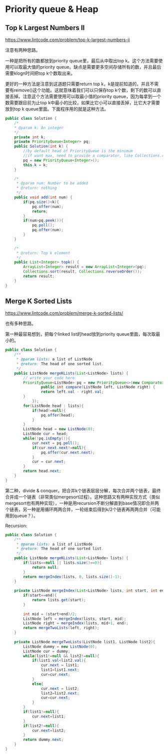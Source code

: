 # Priority queue & Heap

## Top k Largest Numbers II

https://www.lintcode.com/problem/top-k-largest-numbers-ii

注意有两种思路。

一种是把所有的数都放到priority queue里，最后从中取出top k。这个方法需要使用可以取最大值的priority queue。缺点是需要更多空间存储所有的数，并且最后需要klogn时间把top k个数取出来。

更好的一种方法是注意到这道题只需要return top k，k是提前知道的，并且不需要有remove\(\)这个功能。这就意味着我们可以只保存top k个数，剩下的数可以直接丢掉。注意这个方法需要使用可以取最小值的priority queue，因为每拿到一个数需要跟目前为止top k中最小的比较，如果比它小可以直接丢掉，比它大才需要放到top k queue里面。下面程序用的就是这种方法。

```java
public class Solution {
    /*
    * @param k: An integer
    */
    private int k;
    private PriorityQueue<Integer> pq;
    public Solution(int k) {
        //by default head of PriorityQueue is the minimum
        //if want max, need to provide a comparator, like Collections.reverseOrder()
        pq = new PriorityQueue<Integer>();
        this.k = k;
    }

    /*
     * @param num: Number to be added
     * @return: nothing
     */
    public void add(int num) {
        if(pq.size()<k){
            pq.offer(num);
            return;
        }
        if(num>pq.peek()){
            pq.poll();
            pq.offer(num);
        }
    }

    /*
     * @return: Top k element
     */
    public List<Integer> topk() {
        ArrayList<Integer> result = new ArrayList<Integer>(pq);
        Collections.sort(result, Collections.reverseOrder());
        return result;
    }
}
```

## Merge K Sorted Lists

https://www.lintcode.com/problem/merge-k-sorted-lists/

也有多种思路。

第一种最容易想到，把每个linked list的head放到priority queue里面，每次取最小的。

```java
public class Solution {
    /**
     * @param lists: a list of ListNode
     * @return: The head of one sorted list.
     */
    public ListNode mergeKLists(List<ListNode> lists) {  
        // write your code here
        PriorityQueue<ListNode> pq = new PriorityQueue<>(new Comparator<ListNode>(){
                public int compare(ListNode left, ListNode right) {
                return left.val - right.val;
        }
            });
        for(ListNode head : lists){
            if(head!=null){
                pq.offer(head);
            }
        }
        ListNode head = new ListNode(0);
        ListNode cur = head;
        while(!pq.isEmpty()){
            cur.next = pq.poll();
            if(cur.next.next!=null){
                pq.offer(cur.next.next);
            }
            cur = cur.next;
        }
        return head.next;
    }
}
```

第二种，divide & conquer。把合并k个链表层层分解，每次合并两个链表，最终合并成一个链表（非常类似mergesort过程）。这种思路又有两种实现方式（类似mergesort也有两种实现），一种是用recursion不断分解直到base情况即合并两个链表，另一种是用循环两两合并，一轮结束后得到k/2个链表再两两合并（可能用到queue？）。

Recursion:

```java
public class Solution {
    /**
     * @param lists: a list of ListNode
     * @return: The head of one sorted list.
     */
    public ListNode mergeKLists(List<ListNode> lists) {  
        if(lists==null || lists.size()==0){
            return null;
        }
        return mergeIndex(lists, 0, lists.size()-1);
    }
    
    private ListNode mergeIndex(List<ListNode> lists, int start, int end){
        if(start==end){
            return lists.get(start);
        }
        
        int mid = (start+end)/2;
        ListNode left = mergeIndex(lists, start, mid);
        ListNode right = mergeIndex(lists, mid+1, end);
        return mergeTwoLists(left, right);
    }
    
    private ListNode mergeTwoLists(ListNode list1, ListNode list2){
        ListNode dummy = new ListNode(0);
        ListNode cur = dummy;
        while(list1!=null && list2!=null){
            if(list1.val<list2.val){
                cur.next = list1;
                list1=list1.next;
                cur=cur.next;
            }
            else{
                cur.next = list2;
                list2=list2.next;
                cur=cur.next;
            }
        }
        if(list1!=null){
            cur.next=list1;
        }
        if(list2!=null){
            cur.next=list2;
        }
        return dummy.next;
    }
}
```

